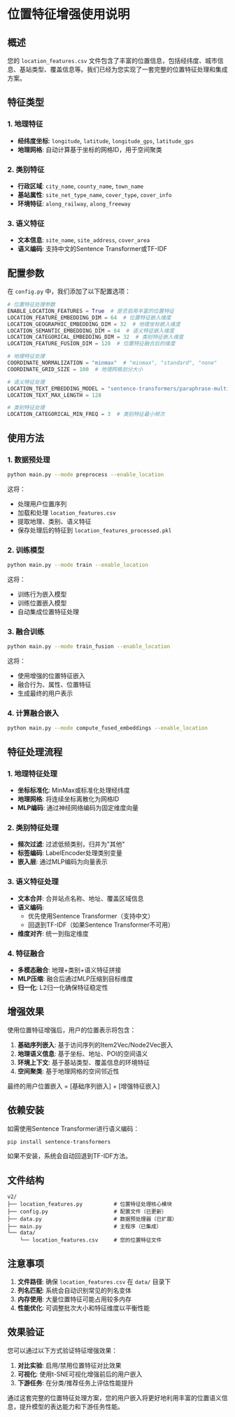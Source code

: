 # 位置特征增强使用说明

## 概述

您的 `location_features.csv` 文件包含了丰富的位置信息，包括经纬度、城市信息、基站类型、覆盖信息等。我们已经为您实现了一套完整的位置特征处理和集成方案。

## 特征类型

### 1. 地理特征
- **经纬度坐标**: `longitude`, `latitude`, `longitude_gps`, `latitude_gps`
- **地理网格**: 自动计算基于坐标的网格ID，用于空间聚类

### 2. 类别特征  
- **行政区域**: `city_name`, `county_name`, `town_name`
- **基站属性**: `site_net_type_name`, `cover_type`, `cover_info`
- **环境特征**: `along_railway`, `along_freeway`

### 3. 语义特征
- **文本信息**: `site_name`, `site_address`, `cover_area`
- **语义编码**: 支持中文的Sentence Transformer或TF-IDF

## 配置参数

在 `config.py` 中，我们添加了以下配置选项：

```python
# 位置特征处理参数
ENABLE_LOCATION_FEATURES = True  # 是否启用丰富的位置特征
LOCATION_FEATURE_EMBEDDING_DIM = 64  # 位置特征嵌入维度
LOCATION_GEOGRAPHIC_EMBEDDING_DIM = 32  # 地理坐标嵌入维度
LOCATION_SEMANTIC_EMBEDDING_DIM = 64  # 语义特征嵌入维度
LOCATION_CATEGORICAL_EMBEDDING_DIM = 32  # 类别特征嵌入维度
LOCATION_FEATURE_FUSION_DIM = 128  # 位置特征融合后的维度

# 地理特征处理
COORDINATE_NORMALIZATION = "minmax"  # "minmax", "standard", "none"
COORDINATE_GRID_SIZE = 100  # 地理网格划分大小

# 语义特征处理
LOCATION_TEXT_EMBEDDING_MODEL = "sentence-transformers/paraphrase-multilingual-MiniLM-L12-v2"
LOCATION_TEXT_MAX_LENGTH = 128

# 类别特征处理
LOCATION_CATEGORICAL_MIN_FREQ = 3  # 类别特征最小频次
```

## 使用方法

### 1. 数据预处理
```bash
python main.py --mode preprocess --enable_location
```

这将：
- 处理用户位置序列
- 加载和处理 `location_features.csv` 
- 提取地理、类别、语义特征
- 保存处理后的特征到 `location_features_processed.pkl`

### 2. 训练模型
```bash
python main.py --mode train --enable_location
```

这将：
- 训练行为嵌入模型
- 训练位置嵌入模型
- 自动集成位置特征处理

### 3. 融合训练
```bash
python main.py --mode train_fusion --enable_location
```

这将：
- 使用增强的位置特征嵌入
- 融合行为、属性、位置特征
- 生成最终的用户表示

### 4. 计算融合嵌入
```bash
python main.py --mode compute_fused_embeddings --enable_location
```

## 特征处理流程

### 1. 地理特征处理
- **坐标标准化**: MinMax或标准化处理经纬度
- **地理网格**: 将连续坐标离散化为网格ID
- **MLP编码**: 通过神经网络编码为固定维度向量

### 2. 类别特征处理
- **频次过滤**: 过滤低频类别，归并为"其他"
- **标签编码**: LabelEncoder处理类别变量
- **嵌入层**: 通过MLP编码为向量表示

### 3. 语义特征处理
- **文本合并**: 合并站点名称、地址、覆盖区域信息
- **语义编码**: 
  - 优先使用Sentence Transformer（支持中文）
  - 回退到TF-IDF（如果Sentence Transformer不可用）
- **维度对齐**: 统一到指定维度

### 4. 特征融合
- **多模态融合**: 地理+类别+语义特征拼接
- **MLP压缩**: 融合后通过MLP压缩到目标维度
- **归一化**: L2归一化确保特征稳定性

## 增强效果

使用位置特征增强后，用户的位置表示将包含：

1. **基础序列嵌入**: 基于访问序列的Item2Vec/Node2Vec嵌入
2. **地理语义信息**: 基于坐标、地址、POI的空间语义
3. **环境上下文**: 基于基站类型、覆盖信息的环境特征
4. **空间聚类**: 基于地理网格的空间邻近性

最终的用户位置嵌入 = [基础序列嵌入] + [增强特征嵌入]

## 依赖安装

如需使用Sentence Transformer进行语义编码：

```bash
pip install sentence-transformers
```

如果不安装，系统会自动回退到TF-IDF方法。

## 文件结构

```
v2/
├── location_features.py          # 位置特征处理核心模块
├── config.py                     # 配置文件（已更新）
├── data.py                       # 数据预处理器（已扩展）
├── main.py                       # 主程序（已集成）
└── data/
    └── location_features.csv     # 您的位置特征文件
```

## 注意事项

1. **文件路径**: 确保 `location_features.csv` 在 `data/` 目录下
2. **列名匹配**: 系统会自动识别常见的列名变体
3. **内存使用**: 大量位置特征可能占用较多内存
4. **性能优化**: 可调整批次大小和特征维度以平衡性能

## 效果验证

您可以通过以下方式验证特征增强效果：

1. **对比实验**: 启用/禁用位置特征对比效果
2. **可视化**: 使用t-SNE可视化增强前后的用户嵌入
3. **下游任务**: 在分类/推荐任务上评估性能提升

通过这套完整的位置特征处理方案，您的用户嵌入将更好地利用丰富的位置语义信息，提升模型的表达能力和下游任务性能。

